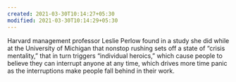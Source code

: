```yaml
---
created: 2021-03-30T10:14:27+05:30
modified: 2021-03-30T10:14:29+05:30
---
```


Harvard management professor Leslie Perlow found in a study she did while at the University of Michigan that nonstop rushing sets off a state of “crisis mentality,” that in turn triggers “individual heroics,” which cause people to believe they can interrupt anyone at any time, which drives more time panic as the interruptions make people fall behind in their work.